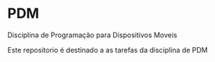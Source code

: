 # PDM
 Disciplina de Programação para Dispositivos Moveis
 
 Este repositorio é destinado a as tarefas da disciplina de PDM
